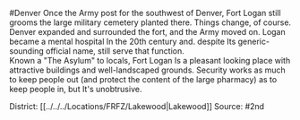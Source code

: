 #Denver 
Once the Army post for the southwest of Denver, Fort Logan still grooms the large military cemetery planted there. Things change, of course. Denver expanded and surrounded the fort, and the Army moved on. Logan became a mental hospital In the 20th century and. despite Its generic-sounding official name, still serve that function.  
Known a "The Asylum" to locals, Fort Logan Is a pleasant looking place with attractive buildings and well-landscaped grounds. Security works as much to keep people out (and protect the content of the large pharmacy) as to keep people in, but It's unobtrusive.

District: [[../../../Locations/FRFZ/Lakewood|Lakewood]]
Source: #2nd 